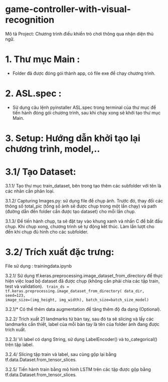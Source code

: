 # game-controller-with-visual-recognition
Mô tả Project: Chương trình điều khiển trò chơi thông qua nhận diện thủ ngữ.
# 1. Thư mục Main :
- Folder đã được đóng gói thành app, có file exe để chạy chương trình.
# 2. ASL.spec :
- Sử dụng câu lệnh pyinstaller ASL.spec trong terminal của thư mục để tiến hành đóng gói chương trình, sau khi chạy xong sẽ khởi tạo thư mục Main.
# 3. Setup: Hướng dẫn khởi tạo lại chương trình, model,..

# 3.1/ Tạo Dataset:

 3.1.1/ Tạo thư mục train_dataset, bên trong tạo thêm các subfolder với tên là các nhãn cần phân loại.
 
 3.1.2/ Capturing Images.py: sử dụng file để chụp ảnh. Trước đó, thay đổi các thông số total_pic (tổng số ảnh sẽ được chụp trong một lần chạy) và path (đường dẫn đến folder cần được tạo dataset) cho mỗi lần chụp.
 
 3.1.3/ Để tiến hành chụp, ta sẽ đặt tay vào khung xanh và nhấn C để bắt đầu chụp. Khi chụp xong, chương trình sẽ tự động kết thúc. Làm lần lượt cho đến khi chụp đủ hình cho các subfolder.
 
# 3.2/ Trích xuất đặc trưng:

  File sử dụng : trainingdata.ipynb
  
  3.2.1/ Sử dụng tf.keras.preprocessing.image_dataset_from_directory để thực hiện việc load bộ dataset đã được chụp (không cần phải chia các tập train, test và validation).
  <code> train_ds = tf.keras.preprocessing.image_dataset_from_directory(
    data_dir,
    seed=123,
    image_size=(img_height, img_width),
    batch_size=batch_size_model) </code>
  
  3.2.1/* Có thể thêm data augmentation để tăng thêm độ đa dạng (Optional).
  
  3.2.2/ Trích xuất 21 landmarks từ bàn tay, sau đó ta sẽ slicing và lấy các landmarks cần thiết, label của mỗi bàn tay là tên của folder ảnh đang được trích xuất.
  
  3.2.3/ Vì label có dạng String, sử dụng LabelEncoder() và to_categorical() trên tập label.
  
  3.2.4/ Slicing tập train và label, sau cùng gộp lại bằng tf.data.Dataset.from_tensor_slices.
  
  3.2.5/ Tiến hành train bằng mô hình LSTM trên các tập được gộp bằng tf.data.Dataset.from_tensor_slices.
 
